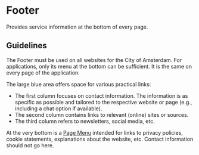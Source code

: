<!-- @license CC0-1.0 -->

# Footer

Provides service information at the bottom of every page.

## Guidelines

The Footer must be used on all websites for the City of Amsterdam.
For applications, only its menu at the bottom can be sufficient.
It is the same on every page of the application.

The large blue area offers space for various practical links:

- The first column focuses on contact information.
  The information is as specific as possible and tailored to the respective website or page (e.g., including a chat option if available).
- The second column contains links to relevant (online) sites or sources.
- The third column refers to newsletters, social media, etc.

At the very bottom is a [Page Menu](?path=/docs/components-navigation-page-menu--docs) intended for links to privacy policies, cookie statements, explanations about the website, etc.
Contact information should not go here.
